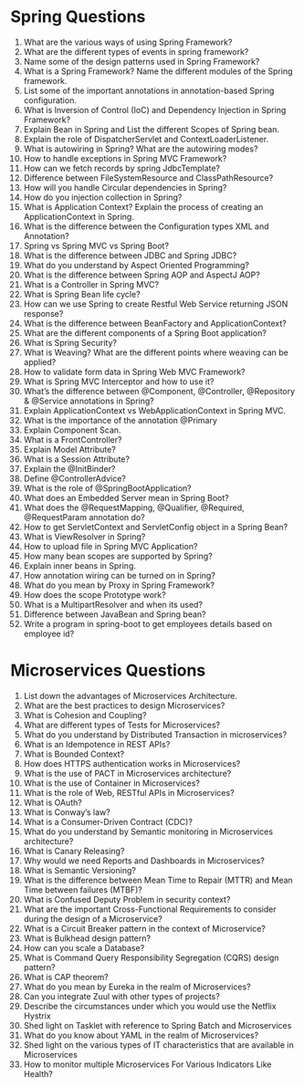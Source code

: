 # Spring Questions

1. What are the various ways of using Spring Framework?
1. What are the different types of events in spring framework?
1. Name some of the design patterns used in Spring Framework?
1. What is a Spring Framework? Name the different modules of the Spring framework.
1. List some of the important annotations in annotation-based Spring configuration.  
1. What is Inversion of Control (IoC) and Dependency Injection in Spring Framework?
1. Explain Bean in Spring and List the different Scopes of Spring bean.
1. Explain the role of DispatcherServlet and ContextLoaderListener.
1. What is autowiring in Spring? What are the autowiring modes?
1. How to handle exceptions in Spring MVC Framework?
1. How can we fetch records by spring JdbcTemplate?  
1. Difference between FileSystemResource and ClassPathResource?
1. How will you handle Circular dependencies in Spring?
1. How do you injection collection in Spring?
1. What is Application Context? Explain the process of creating an ApplicationContext in Spring.
1. What is the difference between the Configuration types XML and Annotation?
1. Spring vs Spring MVC vs Spring Boot?
1. What is the difference between JDBC and Spring JDBC?
1. What do you understand by Aspect Oriented Programming?
1. What is the difference between Spring AOP and AspectJ AOP?
1. What is a Controller in Spring MVC?
1. What is Spring Bean life cycle?
1. How can we use Spring to create Restful Web Service returning JSON response?
1. What is the difference between BeanFactory and ApplicationContext?
1. What are the different components of a Spring Boot application?
1. What is Spring Security?
1. What is Weaving? What are the different points where weaving can be applied?
1. How to validate form data in Spring Web MVC Framework?
1. What is Spring MVC Interceptor and how to use it?
1. What’s the difference between @Component, @Controller, @Repository & @Service annotations in Spring?
1. Explain ApplicationContext vs WebApplicationContext in Spring MVC.
1. What is the importance of the annotation @Primary
1. Explain Component Scan.
1. What is a FrontController?
1. Explain Model Attribute?
1. What is a Session Attribute?
1. Explain the @InitBinder?
1. Define @ControllerAdvice?
1. What is the role of @SpringBootApplication?
1. What does an Embedded Server mean in Spring Boot?
1. What does the @RequestMapping, @Qualifier, @Required, @RequestParam annotation do?
1. How to get ServletContext and ServletConfig object in a Spring Bean?
1. What is ViewResolver in Spring?
1. How to upload file in Spring MVC Application?
1. How many bean scopes are supported by Spring?
1. Explain inner beans in Spring.
1. How annotation wiring can be turned on in Spring?
1. What do you mean by Proxy in Spring Framework?
1. How does the scope Prototype work?
1. What is a MultipartResolver and when its used?
1. Difference between JavaBean and Spring bean?
1. Write a program in spring-boot to get employees details based on employee id?


# Microservices Questions

1. List down the advantages of Microservices Architecture. 
1. What are the best practices to design Microservices? 
1. What is Cohesion and Coupling?  
1. What are different types of Tests for Microservices?
1. What do you understand by Distributed Transaction in microservices?
1. What is an Idempotence in REST APIs? 
1. What is Bounded Context? 
1. How does HTTPS authentication works in Microservices? 
1. What is the use of PACT in Microservices architecture?
1. What is the use of Container in Microservices? 
1. What is the role of Web, RESTful APIs in Microservices? 
1. What is OAuth?
1. What is Conway’s law?
1. What is a Consumer-Driven Contract (CDC)?
1. What do you understand by Semantic monitoring in Microservices architecture? 
1. What is Canary Releasing? 
1. Why would we need Reports and Dashboards in Microservices? 
1. What is Semantic Versioning? 
1. What is the difference between Mean Time to Repair (MTTR) and Mean Time between failures (MTBF)? 
1. What is Confused Deputy Problem in security context?
1. What are the important Cross-Functional Requirements to consider during the design of a Microservice?
1. What is a Circuit Breaker pattern in the context of Microservice?
1. What is Bulkhead design pattern?
1. How can you scale a Database?
1. What is Command Query Responsibility Segregation (CQRS) design pattern?
1. What is CAP theorem?
1. What do you mean by Eureka in the realm of Microservices?
1. Can you integrate Zuul with other types of projects?
1. Describe the circumstances under which you would use the Netflix Hystrix
1. Shed light on Tasklet with reference to Spring Batch and Microservices  
1. What do you know about YAML in the realm of Microservices?
1. Shed light on the various types of IT characteristics that are available in Microservices
1. How to monitor multiple Microservices For Various Indicators Like Health?
